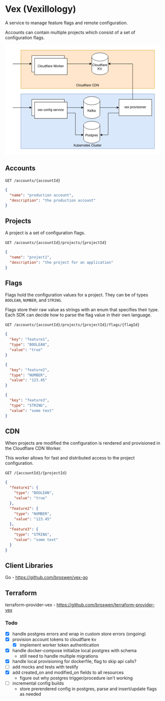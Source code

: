 # Vex (Vexillology)

A service to manage feature flags and remote configuration.

Accounts can contain multiple projects which consist of a set of configuration flags.


![diagram](vex.png)

## Accounts
`GET /accounts/{accountId}`

```json
{
  "name": "production account",
  "description": "the production account"
}
```

## Projects

A project is a set of configuration flags.

`GET /accounts/{accountId}/projects/{projectId}`
```json
{
  "name": "project1",
  "description": "the project for an application"
}
```

## Flags
Flags hold the configuration values for a project. They can be of types `BOOLEAN`, `NUMBER`, and `STRING`.

Flags store their raw value as strings with an enum that specifies their type. Each SDK can decide
how to parse the flag value in their own language.

`GET /accounts/{accountId}/projects/{projectId}/flags/{flagId}`
```json
{
  "key": "feature1",
  "type": "BOOLEAN",
  "value": "true"
}
```
```json
{
  "key": "feature2",
  "type": "NUMBER",
  "value": "123.45"
}
```
```json
{
  "key": "feature3",
  "type": "STRING",
  "value": "some text"
}
```

## CDN 

When projects are modified the configuration is rendered and provisioned in the Cloudflare CDN Worker.

This worker allows for fast and distributed access to the project configuration.

`GET /{accountId}/{projectId}`
```json
{
  "feature1": {
    "type": "BOOLEAN",
    "value": "true"
  },
  "feature2": {
    "type": "NUMBER",
    "value": "123.45"
  },
  "feature3": {
    "type": "STRING",
    "value": "some text"
  }
}
```
## Client Libraries

Go - https://github.com/broswen/vex-go

## Terraform

terraform-provider-vex - https://github.com/broswen/terraform-provider-vex

### Todo
- [x] handle postgres errors and wrap in custom store errors (ongoing)
- [x] provision account tokens to cloudflare kv
  - [x] implement worker token authentication
- [x] handle docker-compose initialize local postgres with schema
  - still need to handle multiple migrations
- [x] handle local provisioning for dockerfile, flag to skip api calls?
- [ ] add mocks and tests with testify
- [x] add created_on and modified_on fields to all resources
  -  figure out why postgres trigger/procedure isn't working
- [ ] incremental config builds
  - store prerendered config in postgres, parse and insert/update flags as needed
